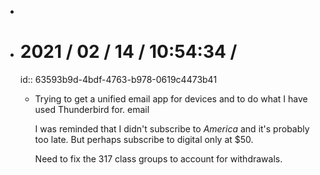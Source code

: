 -
- # 2021 / 02 / 14 / 10:54:34 /
  id:: 63593b9d-4bdf-4763-b978-0619c4473b41
	- Trying to get a unified email app for devices and to do what I have used Thunderbird for. email
	  
	  I was reminded that I didn't subscribe to *America* and it's probably too late. But perhaps subscribe to digital only at $50.
	  
	  Need to fix the 317 class groups to account for withdrawals.
	  
	  <!-- Exported from TiddlyWiki at 19:18, 22nd October 2022 -->